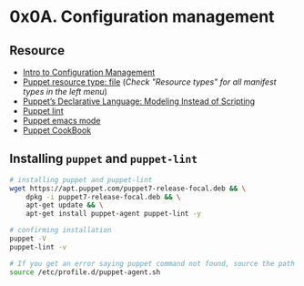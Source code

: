 # 0x0A. Configuration management

## Resource

- [Intro to Configuration Management](https://www.digitalocean.com/community/tutorials/an-introduction-to-configuration-management)
- [Puppet resource type: file](https://puppet.com/docs/puppet/5.5/types/file.html) (*Check "Resource types" for all manifest types in the left menu*)
- [Puppet’s Declarative Language: Modeling Instead of Scripting](https://puppet.com/blog/puppets-declarative-language-modeling-instead-of-scripting/)
- [Puppet lint](http://puppet-lint.com/)
- [Puppet emacs mode](https://github.com/voxpupuli/puppet-mode)
- [Puppet CookBook](https://www.puppetcookbook.com/)

## Installing `puppet` and `puppet-lint`

```sh
# installing puppet and puppet-lint
wget https://apt.puppet.com/puppet7-release-focal.deb && \
    dpkg -i puppet7-release-focal.deb && \
    apt-get update && \
    apt-get install puppet-agent puppet-lint -y

# confirming installation
puppet -V
puppet-lint -v

# If you get an error saying puppet command not found, source the path
source /etc/profile.d/puppet-agent.sh
